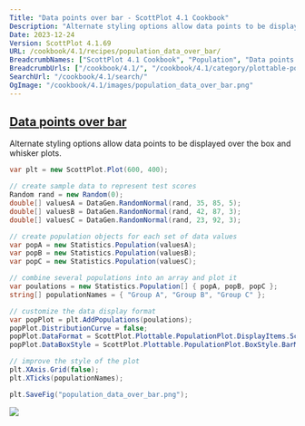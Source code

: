 ```yaml
---
Title: "Data points over bar - ScottPlot 4.1 Cookbook"
Description: "Alternate styling options allow data points to be displayed over the box and whisker plots."
Date: 2023-12-24
Version: ScottPlot 4.1.69
URL: /cookbook/4.1/recipes/population_data_over_bar/
BreadcrumbNames: ["ScottPlot 4.1 Cookbook", "Population", "Data points over bar"]
BreadcrumbUrls: ["/cookbook/4.1/", "/cookbook/4.1/category/plottable-population", "/cookbook/4.1/recipes/population_data_over_bar/"]
SearchUrl: "/cookbook/4.1/search/"
OgImage: "/cookbook/4.1/images/population_data_over_bar.png"
---
```


<h2><a id='data-points-over-bar' href='/cookbook/4.1/recipes/population_data_over_bar/'>Data points over bar</a></h2>

Alternate styling options allow data points to be displayed over the box and whisker plots.

```cs
var plt = new ScottPlot.Plot(600, 400);

// create sample data to represent test scores
Random rand = new Random(0);
double[] valuesA = DataGen.RandomNormal(rand, 35, 85, 5);
double[] valuesB = DataGen.RandomNormal(rand, 42, 87, 3);
double[] valuesC = DataGen.RandomNormal(rand, 23, 92, 3);

// create population objects for each set of data values
var popA = new Statistics.Population(valuesA);
var popB = new Statistics.Population(valuesB);
var popC = new Statistics.Population(valuesC);

// combine several populations into an array and plot it
var poulations = new Statistics.Population[] { popA, popB, popC };
string[] populationNames = { "Group A", "Group B", "Group C" };

// customize the data display format
var popPlot = plt.AddPopulations(poulations);
popPlot.DistributionCurve = false;
popPlot.DataFormat = ScottPlot.Plottable.PopulationPlot.DisplayItems.ScatterOnBox;
popPlot.DataBoxStyle = ScottPlot.Plottable.PopulationPlot.BoxStyle.BarMeanStDev;

// improve the style of the plot
plt.XAxis.Grid(false);
plt.XTicks(populationNames);

plt.SaveFig("population_data_over_bar.png");
```

<img src='../../images/population_data_over_bar.png' class='d-block mx-auto my-5' />


